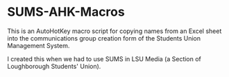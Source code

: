 # SUMS-AHK-Macros
This is an AutoHotKey macro script for copying names from an Excel sheet into the communications group creation form of the Students Union Management System.

I created this when we had to use SUMS in LSU Media (a Section of Loughborough Students' Union). 
